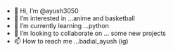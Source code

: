 - 👋 Hi, I’m @ayush3050
- 👀 I’m interested in ...anime and basketball
- 🌱 I’m currently learning ...python
- 💞️ I’m looking to collaborate on ... some new projects
- 📫 How to reach me ...badial_ayush (ig)
